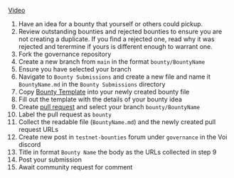 [Video](https://drive.google.com/file/d/1R5l4M3NImyEQX3BlZkLkN8uqMhGXid5Q/view?usp=sharing)

1. Have an idea for a bounty that yourself or others could pickup.
2. Review outstanding bounties and rejected bounties to ensure you are not creating a duplicate. If you find a rejected one, read why it was rejected and terermine if yours is different enough to warrant one.
3. Fork the governance repository
4. Create a new branch from `main` in the format `bounty/BountyName`
5. Ensure you have selected your branch
6. Navigate to `Bounty Submissions` and create a new file and name it `BountyName.md` in the `Bounty Submissions` directory
7. Copy [Bounty Template](https://github.com/VoiNetwork/governance/blob/main/Bounty%20Submissions/Bounty%20Template.md) into your newly created bounty file
8. Fill out the template with the details of your bounty idea
9. Create [pull request](https://github.com/VoiNetwork/governance/pulls) and select your branch `bounty/BountyName`
10. Label the pull request as `bounty`
11. Collect the readable file (`BountyName.md`) and the newly created pull request URLs
12. Create new post in `testnet-bounties` forum under `governance` in the Voi discord
13. Title in format `Bounty Name` the body as the URLs collected in step 9
14. Post your submission
15. Await community request for comment
